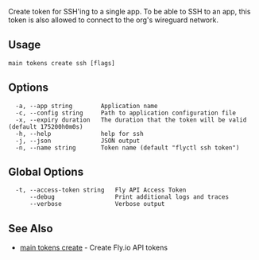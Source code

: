 Create token for SSH'ing to a single app. To be able to SSH to an app, this token is also allowed to connect to the org's wireguard network.

## Usage
~~~
main tokens create ssh [flags]
~~~

## Options

~~~
  -a, --app string        Application name
  -c, --config string     Path to application configuration file
  -x, --expiry duration   The duration that the token will be valid (default 175200h0m0s)
  -h, --help              help for ssh
  -j, --json              JSON output
  -n, --name string       Token name (default "flyctl ssh token")
~~~

## Global Options

~~~
  -t, --access-token string   Fly API Access Token
      --debug                 Print additional logs and traces
      --verbose               Verbose output
~~~

## See Also

* [main tokens create](/docs/flyctl/main-tokens-create/)	 - Create Fly.io API tokens

